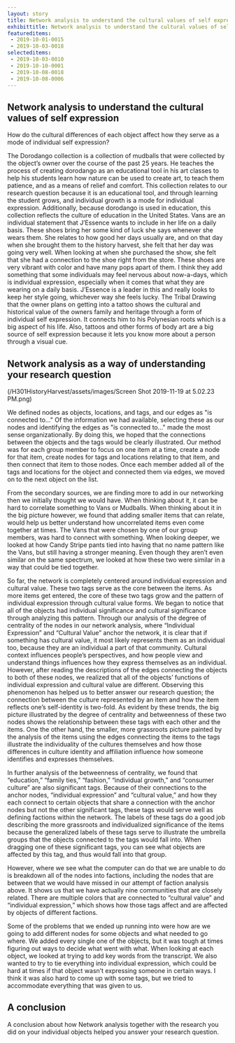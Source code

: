 ```yaml
---
layout: story
title: Network analysis to understand the cultural values of self expression
exhibittitle: Network analysis to understand the cultural values of self expression
featureditems:
 - 2019-10-01-0015
 - 2019-10-03-0018
selecteditems:
 - 2019-10-03-0010
 - 2019-10-10-0001
 - 2019-10-08-0018
 - 2019-10-08-0006
---
```


## Network analysis to understand the cultural values of self expression

How do the cultural differences of each object affect how they serve as a mode of individual self expression?

The Dorodango collection is a collection of mudballs that were collected by the object’s owner over the course of the past 25 years. He teaches the process of creating dorodango as an educational tool in his art classes to help his students learn how nature can be used to create art, to teach them patience, and as a means of relief and comfort. This collection relates to our research question because it is an educational tool, and through learning the student grows, and individual growth is a mode for individual expression. Additionally, because dorodango is used in education, this collection reflects the culture of education in the United States. Vans are an individual statement that J’Essence wants to include in her life on a daily basis.  These shoes bring her some kind of luck she says whenever she wears them.  She relates to how good her days usually are, and on that day when she brought them to the history harvest, she felt that her day was going very well.  When looking at when she purchased the show, she felt that she had a connection to the shoe right from the store.  These shoes are very vibrant with color and have many pops apart of them.  I think they add something that some individuals may feel nervous about now-a-days, which is individual expression, especially when it comes that what they are wearing on a daily basis. J’Essence is a leader in this and really looks to keep her style going, whichever way she feels lucky. The Tribal Drawing that the owner plans on getting into a tattoo shows the cultural and historical value of the owners family and heritage through a form of individual self expression. It connects him to his Polynesian roots which is a big aspect of his life. Also, tattoos and other forms of body art are a big source of self expression because it lets you know more about a person through a visual cue.

## Network analysis as a way of understanding your research question

(/H301HistoryHarvest/assets/images/Screen Shot 2019-11-19 at 5.02.23 PM.png)

We defined nodes as objects, locations, and tags, and our edges as "is connected to..." Of the information we had available, selecting these as our nodes and identifying the edges as "is connected to..." made the most sense organizationally. By doing this, we hoped that the connections between the objects and the tags would be clearly illustrated. Our method was for each group member to focus on one item at a time, create a node for that item, create nodes for tags and locations relating to that item, and then connect that item to those nodes. Once each member added all of the tags and locations for the object and connected them via edges, we moved on to the next object on the list. 

From the secondary sources, we are finding more to add in our networking then we initially thought we would have.  When thinking about it, it can be hard to correlate something to Vans or Mudballs.  When thinking about it in the big picture however, we found that adding smaller items that can relate, would help us better understand how uncorrelated items even come together at times.  The Vans that were chosen by one of our group members, was hard to connect with something.  When looking deeper, we looked at how Candy Stripe pants tied into having that no name pattern like the Vans, but still having a stronger meaning.  Even though they aren’t even similar on the same spectrum, we looked at how these two were similar in a way that could be tied together.

So far, the network is completely centered around individual expression and cultural value. These two tags serve as the core between the items. As more items get entered, the core of these two tags grow and the pattern of individual expression through cultural value forms. We began to notice that all of the objects had individual significance and cultural significance through analyzing this pattern. Through our analysis of the degree of centrality of the nodes in our network analysis, where “Individual Expression” and “Cultural Value” anchor the network, it is clear that if something has cultural value, it most likely represents them as an individual too, because they are an individual a part of that community. Cultural context influences people’s perspectives, and how people view and understand things influences how they express themselves as an individual. However, after reading the descriptions of the edges connecting the objects to both of these nodes, we realized that all of the objects’ functions of individual expression and cultural value are different. Observing this phenomenon has helped us to better answer our research question; the connection between the culture represented by an item and how the item reflects one’s self-identity is two-fold. As evident by these trends, the big picture illustrated by the degree of centrality and betweenness of these two nodes shows the relationship between these tags with each other and the items. One the other hand, the smaller, more grassroots picture painted by the analysis of the items using the edges connecting the items to the tags illustrate the individuality of the cultures themselves and how those differences in culture identity and affiliation influence how someone identifies and expresses themselves. 

In further analysis of the betweenness of centrality, we found that “education,” “family ties,” “fashion,” “individual growth,” and “consumer culture” are also significant tags. Because of their connections to the anchor nodes, “individual expression” and “cultural value,” and how they each connect to certain objects that share a connection with the anchor nodes but not the other significant tags, these tags would serve well as defining factions within the network. The labels of these tags do a good job describing the more grassroots and individualized significance of the items because the generalized labels of these tags serve to illustrate the umbrella groups that the objects connected to the tags would fall into. When dragging one of these significant tags, you can see what objects are affected by this tag, and thus would fall into that group. 

However, where we see what the computer can do that we are unable to do is breakdown all of the nodes into factions, including the nodes that are between that we would have missed in our attempt of faction analysis above. It shows us that we have actually nine communities that are closely related. There are multiple colors that are connected to “cultural value” and “individual expression,” which shows how those tags affect and are affected by objects of different factions. 

Some of the problems that we ended up running into were how are we going to add different nodes for some objects and what needed to go where.  We added every single one of the objects, but it was tough at times figuring out ways to decide what went with what.  When looking at each object, we looked at trying to add key words from the transcript.  We also wanted to try to tie everything into individual expression, which could be hard at times if that object wasn’t expressing someone in certain ways.  I think it was also hard to come up with some tags, but we tried to accommodate everything that was given to us.  

## A conclusion

A conclusion about how Network analysis together with the research you did on your individual objects helped you answer your research question.


